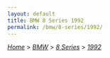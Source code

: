 ```yaml
---
layout: default
title: BMW 8 Series 1992
permalink: /bmw/8-series/1992/
---
```

[*Home*](/) > [*BMW*](/bmw/) > [*8 Series*](/bmw/8-series/) > [*1992*](/bmw/8-series/1992/)
